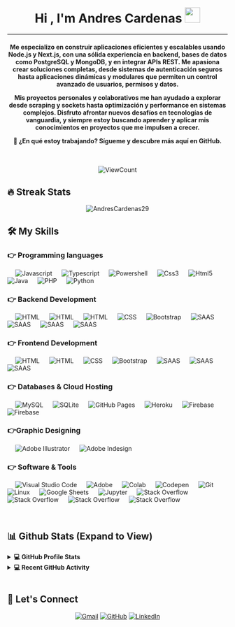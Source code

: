 
<h1 align="center">Hi , I'm Andres Cardenas <img src="https://media.giphy.com/media/hvRJCLFzcasrR4ia7z/giphy.gif" width="35"></h1>

<hr/>
<h4 align="center">Me especializo en construir aplicaciones eficientes y escalables usando Node.js y Next.js, con una sólida experiencia en backend, bases de datos como PostgreSQL y MongoDB, y en integrar APIs REST. Me apasiona crear soluciones completas, desde sistemas de autenticación seguros hasta aplicaciones dinámicas y modulares que permiten un control avanzado de usuarios, permisos y datos.

Mis proyectos personales y colaborativos me han ayudado a explorar desde scraping y sockets hasta optimización y performance en sistemas complejos. Disfruto afrontar nuevos desafíos en tecnologías de vanguardia, y siempre estoy buscando aprender y aplicar mis conocimientos en proyectos que me impulsen a crecer.

👀 ¿En qué estoy trabajando? Sígueme y descubre más aquí en GitHub.</h4>
<br>

<p align="center"> <img alt="ViewCount" src="https://views.whatilearened.today/views/github/AndresCardenas29/AndresCardenas29.svg" /> </p>

## 🔥 Streak Stats

<p align="center"><img src="https://github-readme-streak-stats.herokuapp.com/?user=AndresCardenas29&theme=algolia" alt="AndresCardenas29"/></p>

## 🛠️ My Skills

### 👉 Programming languages

<p align="left"> 
  &emsp;
  <img alt="Javascript" src="https://img.shields.io/badge/javascript-%23323330.svg?style=for-the-badge&logo=javascript&logoColor=%23F7DF1E">
  &emsp;
  <img alt="Typescript" src="https://img.shields.io/badge/typescript-%23007ACC.svg?style=for-the-badge&logo=typescript&logoColor=white">
  &emsp;
  <img alt="Powershell" src="https://img.shields.io/badge/PowerShell-%235391FE.svg?style=for-the-badge&logo=powershell&logoColor=white"/>
  &emsp; 
  <img alt="Css3" src="https://img.shields.io/badge/css3-%231572B6.svg?style=for-the-badge&logo=css3&logoColor=white">
  &emsp;
  <img alt="Html5" src="https://img.shields.io/badge/html5-%23E34F26.svg?style=for-the-badge&logo=html5&logoColor=white">
  &emsp;
  <img alt="Java" src="https://img.shields.io/badge/java-%23ED8B00.svg?style=for-the-badge&logo=openjdk&logoColor=white">
  &emsp;
  <img alt="PHP" src="https://img.shields.io/badge/php-%23777BB4.svg?style=for-the-badge&logo=php&logoColor=white">
  &emsp;
  <img alt="Python" src="https://img.shields.io/badge/python-3670A0?style=for-the-badge&logo=python&logoColor=ffdd54"/>
</p>

### 👉 Backend Development

<p align="left"> 
  &emsp; 
  <img alt="HTML" src="https://img.shields.io/badge/openapiinitiative-%23000000.svg?style=for-the-badge&logo=openapiinitiative&logoColor=white">   
  &emsp; 
  <img alt="HTML" src="https://img.shields.io/badge/express.js-%23404d59.svg?style=for-the-badge&logo=express&logoColor=%2361DAFB">   
  &emsp; 
  <img alt="HTML" src="https://img.shields.io/badge/Next-black?style=for-the-badge&logo=next.js&logoColor=white">   
  &emsp;
  <img alt="CSS" src="https://img.shields.io/badge/nestjs-%23E0234E.svg?style=for-the-badge&logo=nestjs&logoColor=white"> 
  &emsp;
  <img alt="Bootstrap" src="https://img.shields.io/badge/strapi-%232E7EEA.svg?style=for-the-badge&logo=strapi&logoColor=white"/>
  &emsp;
  <img alt="SAAS" src="https://img.shields.io/badge/NPM-%23CB3837.svg?style=for-the-badge&logo=npm&logoColor=white"/>
  &emsp;
  <img alt="SAAS" src="https://img.shields.io/badge/node.js-6DA55F?style=for-the-badge&logo=node.js&logoColor=white"/>
  &emsp;
  <img alt="SAAS" src="https://img.shields.io/badge/pnpm-%234a4a4a.svg?style=for-the-badge&logo=pnpm&logoColor=f69220"/>
  &emsp;
  <img alt="SAAS" src="https://img.shields.io/badge/Socket.io-black?style=for-the-badge&logo=socket.io&badgeColor=010101"/>
</p>

### 👉 Frontend Development

<p align="left"> 
  &emsp; 
  <img alt="HTML" src="https://img.shields.io/badge/react-%2320232a.svg?style=for-the-badge&logo=react&logoColor=%2361DAFB">   
  &emsp; 
  <img alt="HTML" src="https://img.shields.io/badge/react_native-%2320232a.svg?style=for-the-badge&logo=react&logoColor=%2361DAFB">   
  &emsp;
  <img alt="CSS" src="https://img.shields.io/badge/Next-black?style=for-the-badge&logo=next.js&logoColor=white"> 
  &emsp;
  <img alt="Bootstrap" src="https://img.shields.io/badge/astro-%232C2052.svg?style=for-the-badge&logo=astro&logoColor=white"/>
  &emsp;
  <img alt="SAAS" src="https://img.shields.io/badge/SASS-hotpink.svg?style=for-the-badge&logo=SASS&logoColor=white"/>
  &emsp;
  <img alt="SAAS" src="https://img.shields.io/badge/tailwindcss-%2338B2AC.svg?style=for-the-badge&logo=tailwind-css&logoColor=white"/>
  &emsp;
  <img alt="SAAS" src="https://img.shields.io/badge/threejs-black?style=for-the-badge&logo=three.js&logoColor=white"/>
</p>


### 👉 Databases & Cloud Hosting

<p align="left">
  &emsp;
  <img alt="MySQL" src="https://img.shields.io/badge/mysql-4479A1.svg?style=for-the-badge&logo=mysql&logoColor=white">
  &emsp;
  <img alt="SQLite" src ="https://img.shields.io/badge/sqlite-%2307405e.svg?style=for-the-badge&logo=sqlite&logoColor=white"/>
  &emsp;
  <img alt="GitHub Pages" src="https://img.shields.io/badge/postgres-%23316192.svg?style=for-the-badge&logo=postgresql&logoColor=white">
  &emsp;
  <img alt="Heroku" src="https://img.shields.io/badge/MariaDB-003545?style=for-the-badge&logo=mariadb&logoColor=white">  
  &emsp;
  <img alt="Firebase" src ="https://img.shields.io/badge/firebase-a08021?style=for-the-badge&logo=firebase&logoColor=ffcd34">
  &emsp;
  <img alt="Firebase" src ="https://img.shields.io/badge/MongoDB-%234ea94b.svg?style=for-the-badge&logo=mongodb&logoColor=white">
 </p>
  
### 👉Graphic Designing
<p align="left">
  &emsp;
  <img alt="Adobe Illustrator" src="https://img.shields.io/badge/figma-%23F24E1E.svg?style=for-the-badge&logo=figma&logoColor=white"/>
  &emsp;
  <img alt="Adobe Indesign" src="https://img.shields.io/badge/Adobe%20XD-470137?style=for-the-badge&logo=Adobe%20XD&logoColor=#FF61F6"/>
</p>

### 👉 Software & Tools

<p>
  &emsp;
  <img alt="Visual Studio Code" src="https://img.shields.io/badge/docker-%230db7ed.svg?style=for-the-badge&logo=docker&logoColor=white">
  &emsp;
  <img alt="Adobe" src="https://img.shields.io/badge/Debian-D70A53?style=for-the-badge&logo=debian&logoColor=white">
  &emsp;
  <img alt="Colab" src="https://img.shields.io/badge/Arch%20Linux-1793D1?logo=arch-linux&logoColor=fff&style=for-the-badge">
  &emsp;
  <img alt="Codepen" src="https://img.shields.io/badge/Fedora-294172?style=for-the-badge&logo=fedora&logoColor=white">
  &emsp;
  <img alt="Git" src="https://img.shields.io/badge/Ubuntu-E95420?style=for-the-badge&logo=ubuntu&logoColor=white">
  &emsp;
  <img alt="Linux" src="https://img.shields.io/badge/Windows-0078D6?style=for-the-badge&logo=windows&logoColor=white">
  &emsp;
  <img alt="Google Sheets" src="https://img.shields.io/badge/Visual%20Studio%20Code-0078d7.svg?style=for-the-badge&logo=visual-studio-code&logoColor=white">
  &emsp;
  <img alt="Jupyter" src="https://img.shields.io/badge/Notion-%23000000.svg?style=for-the-badge&logo=notion&logoColor=white">
  &emsp;
  <img alt="Stack Overflow" src="https://img.shields.io/badge/azure-%230072C6.svg?style=for-the-badge&logo=microsoftazure&logoColor=white">
  &emsp;
  <img alt="Stack Overflow" src="https://img.shields.io/badge/firebase-%23039BE5.svg?style=for-the-badge&logo=firebase">
  &emsp;
  <img alt="Stack Overflow" src="https://img.shields.io/badge/vercel-%23000000.svg?style=for-the-badge&logo=vercel&logoColor=white">
  &emsp;
  <img alt="Stack Overflow" src="https://img.shields.io/badge/Cloudflare-F38020?style=for-the-badge&logo=Cloudflare&logoColor=white">
  &emsp;
</p>

<br/>

## 📊 Github Stats (Expand to View)

<details> 
  <summary><b>💻 GitHub Profile Stats</b></summary>
  <br/>
  <p align="center">
    <a href="https://github.com/AndresCardenas29/github-readme-stats"><img alt="Candida's Github Stats" src="https://github-readme-stats.vercel.app/api?username=AndresCardenas29&show_icons=true&count_private=true&theme=algolia" height="192px"/></a>
<br/>
  &nbsp;
	  <img src="https://github-readme-stats.vercel.app/api/top-langs?username=AndresCardenas29&show_icons=true&locale=en&layout=compact&theme=algolia" alt="AndresCardenas29" height="192px"/>
  <br/>
  <b>Note:</b> Top languages is only a metric of the languages my public code consists of and doesn't reflect experience or skill level.
  </p>
</details>

<details>
  <summary><b>💻 Recent GitHub Activity</b></summary>
  <br/>
  <p align="center">
    <a href="https://github.com/AndresCardenas29/Api-Nodejs-MongoDB">
      <img align="center" src="https://github-readme-stats.vercel.app/api/pin/?username=AndresCardenas29&repo=Api-Nodejs-MongoDB&theme=algolia" />
    </a>
    <a href="https://github.com/AndresCardenas29/chatbot-flask">
      <img align="center" src="https://github-readme-stats.vercel.app/api/pin/?username=AndresCardenas29&repo=chatbot-flask&theme=algolia" />
    </a>
  </p>
</details>

<br/>

## 🙋 Let's Connect

<p align="center">
  <!-- <a href="#"><img src="https://img.icons8.com/bubbles/50/000000/web.png" alt="Website"/></a> -->
	<a href="mailto:mandrescardenash@gmail.com"><img src="https://img.icons8.com/bubbles/50/000000/gmail.png" alt="Gmail"/></a>
	<a href="https://github.com/AndresCardenas29"><img src="https://img.icons8.com/bubbles/50/000000/github.png" alt="GitHub"/></a>
	<a href="https://linkedin.com/in/mandrescardenash"><img src="https://img.icons8.com/bubbles/50/000000/linkedin.png" alt="LinkedIn"/></a>
	<!-- <a href="#"><img src="https://img.icons8.com/bubbles/50/000000/facebook-new.png" alt="Facebook"/></a> -->
	<!-- <a href="#"><img src="https://img.icons8.com/bubbles/50/000000/instagram.png" alt="Instagram"/></a> -->
	<!-- <a href="#"><img src="https://img.icons8.com/bubbles/50/000000/youtube.png" alt="Youtube"/></a> -->
	
</p>
